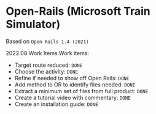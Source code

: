 # Open-Rails (Microsoft Train Simulator)

Based on `Open Rails 1.4 (2021)`

2022.08
Work Items
  Work items:
  - Target route reduced: `DONE`
  - Choose the activity: `DONE`
  - Refine if needed to show off Open Rails: `DONE`
  - Add method to OR to identify files needed: `DONE`
  - Extract a minimum set of files from full product: `DONE`
  - Create a tutorial video with commentary: `DONE`
  - Create an installation guide: `DONE`
